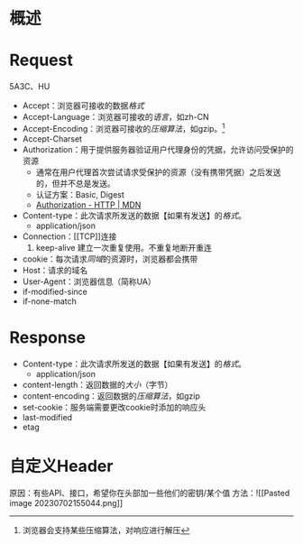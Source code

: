 # 概述

# Request
5A3C、HU
- Accept：浏览器可接收的数据*格式*
- Accept-Language：浏览器可接收的*语言*，如zh-CN
- Accept-Encoding：浏览器可接收的*压缩算法*，如gzip。[^1] 
- Accept-Charset
- Authorization：用于提供服务器验证用户代理身份的凭据，允许访问受保护的资源
	- 通常在用户代理首次尝试请求受保护的资源（没有携带凭据）之后发送的，但并不总是发送。
	- 认证方案：Basic, Digest
	- [Authorization - HTTP | MDN](https://developer.mozilla.org/zh-CN/docs/Web/HTTP/Headers/Authorization) 
- Content-type：此次请求所发送的数据【如果有发送】的*格式*。
	- application/json
- Connection：[[TCP]]连接
	1. keep-alive 建立一次重复使用。不重复地断开重连
- cookie：每次请求*同域*的资源时，浏览器都会携带
- Host：请求的域名
- User-Agent：浏览器信息（简称UA）
- if-modified-since
- if-none-match

# Response
- Content-type：此次请求所发送的数据【如果有发送】的*格式*。
	- application/json
- content-length：返回数据的*大小*（字节）
- content-encoding：返回数据的*压缩算法*，如gzip
- set-cookie：服务端需要更改cookie时添加的响应头
- last-modified
- etag
# 自定义Header
原因：有些API、接口，希望你在头部加一些他们的密钥/某个值
方法：![[Pasted image 20230702155044.png]] 

[^1]: 浏览器会支持某些压缩算法，对响应进行解压